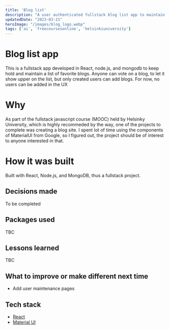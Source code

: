 ```yaml
---
title: 'Blog list'
description: "A user authenticated fullstack blog list app to maintain and like blogs."
updatedDate: "2023-03-21"
heroImage: "/images/blog_logo.webp"
tags: ['ai', 'freecoursesonline', 'helsinkiuniversity']
---
```

# Blog list app
This is a fullstack app developed in React, node.js, and mongodb to keep hold and maintain a list of favorite blogs. Anyone can vote on a blog, to let it show upper on the list, but only created users can add blogs. For now, no users can be added in the UX

# Why
As part of the fullstack javascript course (MOOC)  held by Helsinky University, which is highly recommeded by the way, one of the projects to complete was creating a blog site. I spent lot of time using the components of MaterialUI from Google, so I figured out, the project should be of interest to anyone interested in that.

# How it was built
Built with React, Node.js, and MongoDB, thus a fullstack project.


## Decisions made
To be completed

## Packages used
TBC

## Lessons learned
TBC

## What to improve or make different next time
- Add user maintenance pages

## Tech stack
- [React](https://react.com)
- [Material UI](https://mui.com/)